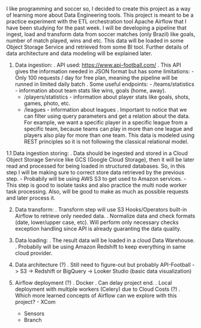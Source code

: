 
I like programming and soccer so, I decided to create this project as a way of learning more about
Data Engineering tools. This project is meant to be a practice experiment with the ETL orchestration
tool Apache Airflow that I have been studying for the past week. I will be developing a pipeline that
ingest, load and transform data from soccer matches (only Brazil) like goals, number of match played,
wins and etc. This data will be loaded in some Object Storage Service and retrieved from some BI tool.
Further details of data architecture and data modeling will be explained later.

1. Data ingestion:
    . API used: https://www.api-football.com/
    . This API gives the information needed in JSON format but has some limitations:
    	- Only 100 requests / day for free plan,
	  meaning the pipeline will be runned in limited daily batch
    . Some useful endpoints:
    	- /teams/statistics - information about team stats like wins, goals (home, away).
	- /players/statistics - information about player stats like goals, shots, games, photo, etc.
	- /leagues - information about leagues
    . Important to notice that we can filter using query parameters and get a relation about the data.
      For example, we want a specific player in a specific league from a specific team, because teams
      can play in more than one league and players also play for more than one team. This data is
      modeled using REST principles so it is not following the classical relational model.

1.1 Data ingestion storing:
    . Data should be ingested and stored in a Cloud Object Storage Service like GCS (Google Cloud Storage),
      then it will be later read and processed for being loaded in structured databases. So, in this step
      I will be making sure to correct store data retrieved by the previous step.
      	- Probabily will be using AWS S3 to get used to Amazon services.
	- This step is good to isolate tasks and also practice the multi node worker task processing.
	  Also, will be good to make as much as possible requests and later process it.

2. Data transform:
    . Transform step will use S3 Hooks/Operators built-in Airflow to retrieve only needed data.
    . Normalize data and check formats (date, lower/upper case, etc). Will perform only necessary checks
      exception handling since API is already guaranting the data quality.

3. Data loading:
    . The result data will be loaded in a cloud Data Warehouse.
    	. Probabily will be using Amazon Redshift to keep everything in same cloud provider.

4. Data architecture (?)
    . Still need to figure-out but probably
    	API-Football -> S3 -> Redshift or BigQuery -> Looker Studio (basic data visualization)
			<all tasks orchestrated by Apache Airflow>

5. Airflow deployment (?)
    . Docker
       . Can delay project end.
    . Local deployment with multiple workers (Celery) due to Cloud Costs (?)
    . Which more learned concepts of Airflow can we explore with this project?
    	- XCom
	- Sensors
	- Branch
